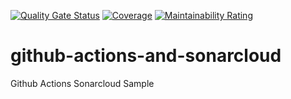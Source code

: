 [![Quality Gate Status](https://sonarcloud.io/api/project_badges/measure?project=github-actions-and-sonarcloud&metric=alert_status)](https://sonarcloud.io/dashboard?id=github-actions-and-sonarcloud) [![Coverage](https://sonarcloud.io/api/project_badges/measure?project=github-actions-and-sonarcloud&metric=coverage)](https://sonarcloud.io/dashboard?id=github-actions-and-sonarcloud) [![Maintainability Rating](https://sonarcloud.io/api/project_badges/measure?project=github-actions-and-sonarcloud&metric=sqale_rating)](https://sonarcloud.io/dashboard?id=github-actions-and-sonarcloud)

# github-actions-and-sonarcloud
Github Actions Sonarcloud Sample
